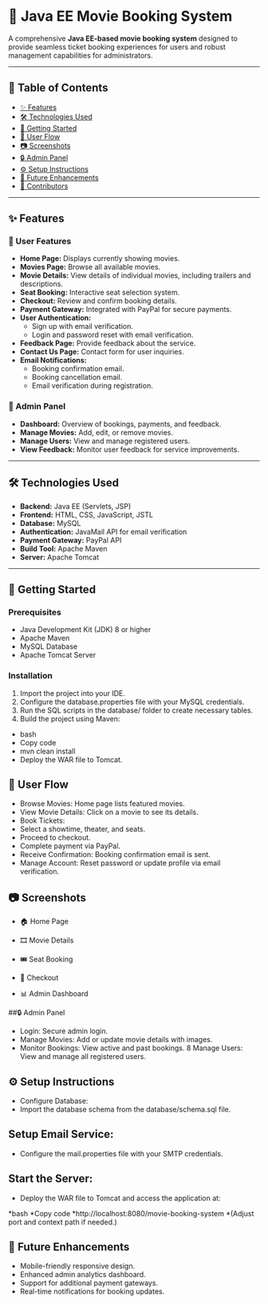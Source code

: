 # 🎥 Java EE Movie Booking System

A comprehensive **Java EE-based movie booking system** designed to provide seamless ticket booking experiences for users and robust management capabilities for administrators.

---

## 📜 Table of Contents
- [✨ Features](#-features)
- [🛠️ Technologies Used](#️-technologies-used)
- [🚀 Getting Started](#-getting-started)
- [📖 User Flow](#-user-flow)
- [📷 Screenshots](#-screenshots)
- [🔒 Admin Panel](#-admin-panel)
- [⚙️ Setup Instructions](#️-setup-instructions)
- [🌟 Future Enhancements](#-future-enhancements)
- [👥 Contributors](#-contributors)

---

## ✨ Features

### 🚶 User Features
- **Home Page:** Displays currently showing movies.
- **Movies Page:** Browse all available movies.
- **Movie Details:** View details of individual movies, including trailers and descriptions.
- **Seat Booking:** Interactive seat selection system.
- **Checkout:** Review and confirm booking details.
- **Payment Gateway:** Integrated with PayPal for secure payments.
- **User Authentication:**
  - Sign up with email verification.
  - Login and password reset with email verification.
- **Feedback Page:** Provide feedback about the service.
- **Contact Us Page:** Contact form for user inquiries.
- **Email Notifications:**
  - Booking confirmation email.
  - Booking cancellation email.
  - Email verification during registration.

### 🔑 Admin Panel
- **Dashboard:** Overview of bookings, payments, and feedback.
- **Manage Movies:** Add, edit, or remove movies.
- **Manage Users:** View and manage registered users.
- **View Feedback:** Monitor user feedback for service improvements.

---

## 🛠️ Technologies Used

- **Backend:** Java EE (Servlets, JSP)
- **Frontend:** HTML, CSS, JavaScript, JSTL
- **Database:** MySQL
- **Authentication:** JavaMail API for email verification
- **Payment Gateway:** PayPal API
- **Build Tool:** Apache Maven
- **Server:** Apache Tomcat

---

## 🚀 Getting Started

### Prerequisites
- Java Development Kit (JDK) 8 or higher
- Apache Maven
- MySQL Database
- Apache Tomcat Server

### Installation

1. Import the project into your IDE.
2. Configure the database.properties file with your MySQL credentials.
3. Run the SQL scripts in the database/ folder to create necessary tables.
4. Build the project using Maven:
* bash
* Copy code
* mvn clean install
* Deploy the WAR file to Tomcat.

## 📖 User Flow
* Browse Movies: Home page lists featured movies.
* View Movie Details: Click on a movie to see its details.
* Book Tickets:
* Select a showtime, theater, and seats.
* Proceed to checkout.
* Complete payment via PayPal.
* Receive Confirmation: Booking confirmation email is sent.
* Manage Account: Reset password or update profile via email verification.
  
## 📷 Screenshots
* 🏠 Home Page


* 🎞️ Movie Details


* 🎟️ Seat Booking


* 🛒 Checkout
  

* 📊 Admin Dashboard


##🔒 Admin Panel
* Login: Secure admin login.
* Manage Movies: Add or update movie details with images.
* Monitor Bookings: View active and past bookings.
8 Manage Users: View and manage all registered users.
  
## ⚙️ Setup Instructions
* Configure Database:
* Import the database schema from the database/schema.sql file.

## Setup Email Service:
* Configure the mail.properties file with your SMTP credentials.

## Start the Server:
* Deploy the WAR file to Tomcat and access the application at:

*bash
*Copy code
*http://localhost:8080/movie-booking-system
*(Adjust port and context path if needed.)

## 🌟 Future Enhancements
* Mobile-friendly responsive design.
* Enhanced admin analytics dashboard.
* Support for additional payment gateways.
* Real-time notifications for booking updates.
  


